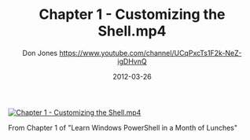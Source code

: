 ﻿---
title: Chapter 1 - Customizing the Shell.mp4
date: 2012-03-26
tags: MonthOfLunches, English, Playlist, Powershell Month of Lunches
author: Don Jones https://www.youtube.com/channel/UCqPxcTs1F2k-NeZ-igDHvnQ
---

[![Chapter 1 - Customizing the Shell.mp4](https://i3.ytimg.com/vi/6CRTahGYnws/hqdefault.jpg "Chapter 1 - Customizing the Shell.mp4")](https://www.youtube.com/watch?v=6CRTahGYnws)

From Chapter 1 of "Learn Windows PowerShell in a Month of Lunches"
